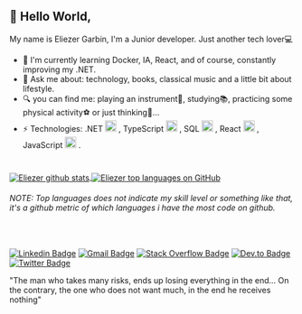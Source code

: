 ## 👋 Hello World, 
My name is Eliezer Garbin, I'm a Junior developer. Just another tech lover💻

- 🌱 I'm currently learning Docker, IA, React, and of course, constantly improving my .NET.
- 💬 Ask me about: technology, books, classical music and a little bit about lifestyle.
- 🔍 you can find me: playing an instrument🎸, studying📚, practicing some physical activity⚽️ or just thinking🧠...
- ⚡ Technologies: .NET <code><img height="20" src="https://user-images.githubusercontent.com/59988262/88458498-ca0b2180-ce64-11ea-8169-05e66d1bf353.png"></code> , TypeScript <code><img height="20" src="https://user-images.githubusercontent.com/59988262/88458285-5288c280-ce63-11ea-9013-38f310fa26a9.png"></code> , SQL <code><img height="20" src="https://user-images.githubusercontent.com/59988262/88458631-ca57ec80-ce65-11ea-8511-41fec952946f.png"></code> , React <code><img height="20" src="https://user-images.githubusercontent.com/59988262/88458283-5288c280-ce63-11ea-8b5d-4893be81cec9.png"></code> , JavaScript <code><img height="20" src="https://user-images.githubusercontent.com/59988262/88458282-51f02c00-ce63-11ea-9dbb-3e4de5501683.png"></code> .

#

 <a href="https://github.com/EliezerGarbin">
    <img align="center" src="https://github-readme-stats.anuraghazra1.vercel.app/api?username=EliezerGarbin&show_icons=true&theme=dark&line_height=27" alt="Eliezer github stats"/>

  <a href="https://github.com/EliezerGarbin?tab=repositories">
  <img align="center" src="https://github-readme-stats.vercel.app/api/top-langs/?username=EliezerGarbin&layout=compact&theme=dark&hide=glsl,python" alt=" Eliezer top languages on GitHub"/>
</a>
 
###### *NOTE: Top languages does not indicate my skill level or something like that, it's a github metric of which languages i have the most code on github.*

&nbsp;

[![Linkedin Badge](https://img.shields.io/badge/-LinkedIn-blue?style=flat&logo=Linkedin&logoColor=white&link=https://www.linkedin.com/in/eliezergarbin/)](https://www.linkedin.com/in/eliezergarbin/) 
[![Gmail Badge](https://img.shields.io/badge/-Gmail-c14438?style=flat&logo=Gmail&logoColor=white&link=mailto:elieserdariogarbin@gmail.com)](mailto:elieserdariogarbin@gmail.com) 
[![Stack Overflow Badge](https://img.shields.io/badge/-StackOverflow-f48024?style=flat&logo=stackoverflow&logoColor=white&link=https://stackoverflow.com/users/13985606/eli%c3%a9zer-garbin?tab=profile)](https://stackoverflow.com/users/13985606/eli%c3%a9zer-garbin?tab=profile) 
[![Dev.to Badge](https://img.shields.io/badge/-DEV.to-00000f?style=flat&logo=Dev.to&logoColor=white&link=https://dev.to/eliezergarbin)](https://dev.to/eliezergarbin) 
[![Twitter Badge](https://img.shields.io/twitter/follow/EliezerGarbin?color=White)](https://twitter.com/EliezerGarbin)

"The man who takes many risks, ends up losing everything in the end... On the contrary, the one who does not want much, in the end he receives nothing"
